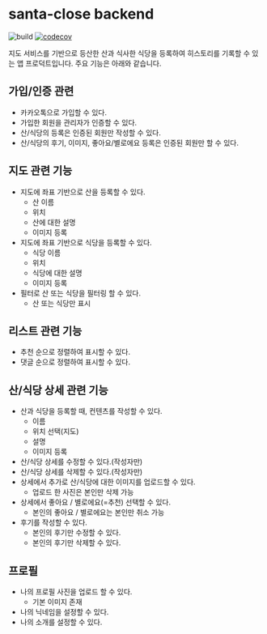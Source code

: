 # santa-close backend

![build](https://github.com/santa-close/santa-close-server/actions/workflows/gradle.yml/badge.svg)
[![codecov](https://codecov.io/gh/santa-close/santa-close-server/branch/main/graph/badge.svg?token=8PMN5193TA)](https://codecov.io/gh/santa-close/santa-close-server)

지도 서비스를 기반으로 등산한 산과 식사한 식당을 등록하여 히스토리를 기록할 수 있는 앱 프로덕트입니다. 주요 기능은 아래와 같습니다.

## 가입/인증 관련

* 카카오톡으로 가입할 수 있다.
* 가입한 회원을 관리자가 인증할 수 있다.
* 산/식당의 등록은 인증된 회원만 작성할 수 있다.
* 산/식당의 후기, 이미지, 좋아요/별로에요 등록은 인증된 회원만 할 수 있다.

## 지도 관련 기능

* 지도에 좌표 기반으로 산을 등록할 수 있다.
    * 산 이름
    * 위치
    * 산에 대한 설명
    * 이미지 등록
* 지도에 좌표 기반으로 식당을 등록할 수 있다.
    * 식당 이름
    * 위치
    * 식당에 대한 설명
    * 이미지 등록
* 필터로 산 또는 식당을 필터링 할 수 있다.
    * 산 또는 식당만 표시

## 리스트 관련 기능

* 추천 순으로 정렬하여 표시할 수 있다.
* 댓글 순으로 정렬하여 표시할 수 있다.

## 산/식당 상세 관련 기능

* 산과 식당을 등록할 때, 컨텐츠를 작성할 수 있다.
    * 이름
    * 위치 선택(지도)
    * 설명
    * 이미지 등록
* 산/식당 상세를 수정할 수 있다.(작성자만)
* 산/식당 상세를 삭제할 수 있다.(작성자만)
* 상세에서 추가로 산/식당에 대한 이미지를 업로드할 수 있다.
    * 업로드 한 사진은 본인만 삭제 가능
* 상세에서 좋아요 / 별로에요(=추천) 선택할 수 있다.
    * 본인의 좋아요 / 별로에요는 본인만 취소 가능
* 후기를 작성할 수 있다.
    * 본인의 후기만 수정할 수 있다.
    * 본인의 후기만 삭제할 수 있다.

## 프로필

* 나의 프로필 사진을 업로드 할 수 있다.
    * 기본 이미지 존재
* 나의 닉네임을 설정할 수 있다.
* 나의 소개를 설정할 수 있다.

